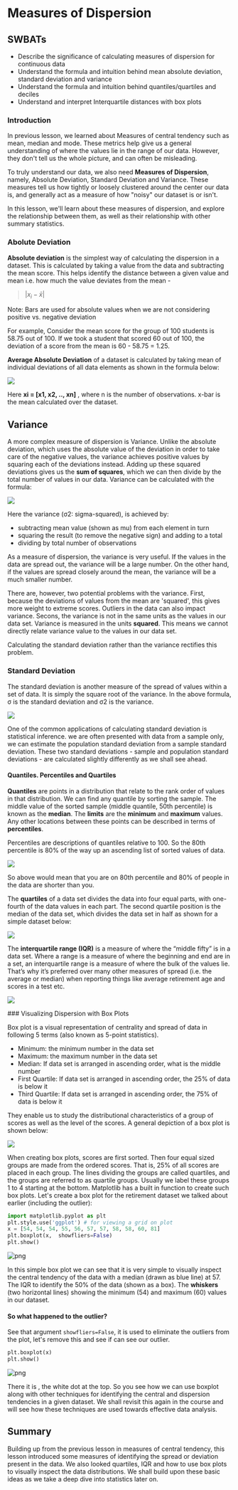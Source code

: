 
# Measures of Dispersion

## SWBATs

* Describe the significance of calculating measures of dispersion for continuous data
* Understand the formula and intuition behind mean absolute deviation, standard deviation and variance
* Understand the formula and intuition behind quantiles/quartiles and deciles
* Understand and interpret Interquartile distances with box plots


### Introduction

In previous lesson, we learned about Measures of central tendency such as mean, median and mode. These metrics help give us a general understanding of where the values lie in the range of our data. However, they don't tell us the whole picture, and can often be misleading. 

To truly understand our data, we also need **Measures of Dispersion**, namely, Absolute Deviation, Standard Deviation and Variance. These measures tell us how tightly or loosely clustered around the center our data is, and generally act as a measure of how "noisy" our dataset is or isn't.

In this lesson, we'll learn about these measures of dispersion, and explore the relationship between them, as well as their relationship with other summary statistics.


### Abolute Deviation

**Absolute deviation** is the simplest way of calculating the dispersion in a dataset. This is calculated by taking a value from the data and subtracting the mean score. This helps identify the distance between a given value and mean i.e. how much the value deviates from the mean -  

> $|x_i - \bar{x}|$

Note: Bars are used for absolute values when we are not considering positive vs. negative deviation

For example, Consider the mean score for the group of 100 students is 58.75 out of 100. If we took a student that scored 60 out of 100, the deviation of a score from the mean is 60 - 58.75 = 1.25. 

**Average Absolute Deviation** of a dataset is calculated by taking mean of individual deviations of all data elements as shown in the formula below:

![](mad.jpg)

Here **xi = [x1, x2, .., xn]** , where n is the number of observations. x-bar is the mean calculated over the dataset.

## Variance

A more complex measure of dispersion is Variance. Unlike the absolute deviation, which uses the absolute value of the deviation in order to take care of the negative values, the variance achieves positive values by squaring each of the deviations instead. Adding up these squared deviations gives us the **sum of squares**, which we can then divide by the total number of values in our data.  Variance can be calculated with the formula:

![](variance.jpg)

Here the variance (σ2: sigma-squared), is achieved by: 
* subtracting mean value (shown as mu) from each element in turn
* squaring the result (to remove the negative sign) and adding to a total
* dividing by total number of observations

As a measure of dispersion, the variance is very useful. If the values in the data are spread out, the variance will be a large number. On the other hand, if the values are spread closely around the mean, the variance will be a much smaller number. 

There are, however, two potential problems with the variance. First, because the deviations of values from the mean are 'squared', this gives more weight to extreme scores. Outliers in the data can also impact variance. Secons, the variance is not in the same units as the values in our data set. Variance is measured in the units **squared**. This means we cannot directly relate variance value to the values in our data set. 

Calculating the standard deviation rather than the variance rectifies this problem. 

### Standard Deviation

The standard deviation is another measure of the spread of values within a set of data. 
It is simply the square root of the variance. In the above formula, σ is the standard deviation and σ2 is the variance. 

![](std.jpg)


One of the common applications of calculating standard deviation is statistical inference.  we are often presented with data from a sample only, we can estimate the population standard deviation from a sample standard deviation. These two standard deviations - sample and population standard deviations - are calculated slightly differently as we shall see ahead. 


#### Quantiles. Percentiles and Quartiles

**Quantiles** are points in a distribution that relate to the rank order of values in that distribution. We can find any quantile by sorting the sample. The middle value of the sorted sample (middle quantile, 50th percentile) is known as the **median**. The **limits** are the **minimum** and **maximum** values. Any other locations between these points can be described in terms of **percentiles**.

Percentiles are descriptions of quantiles relative to 100. So the 80th percentile is 80%  of the way up an ascending list of sorted values of data. 

![](percent.svg)

So above would mean that you are on 80th percentile and 80% of people in the data are shorter than you.  

The **quartiles** of a data set divides the data into four equal parts, with one-fourth of the data values in each part. The second quartile position is the median of the data set, which divides the data set in half as shown for a simple dataset below:

![](https://mathbitsnotebook.com/Algebra1/StatisticsData/quartileboxview2.png)

The **interquartile range (IQR)** is a measure of where the “middle fifty” is in a data set. Where a range is a measure of where the beginning and end are in a set, an interquartile range is a measure of where the bulk of the values lie. That’s why it’s preferred over many other measures of spread (i.e. the average or median) when reporting things like average retirement age and scores in a test etc. 

![](IQR.png)

### Visualizing Dispersion with Box Plots

Box plot is a visual representation of centrality and spread of data in following 5 terms (also known as 5-point statistics).

* Minimum: the minimum number in the data set
* Maximum: the maximum number in the data set
* Median: If data set is arranged in ascending order, what is the middle number
* First Quartile: If data set is arranged in ascending order, the 25% of data is below it
* Third Quartile: If data set is arranged in ascending order, the 75% of data is below it

They enable us to study the distributional characteristics of a group of scores as well as the level of the scores. A general depiction of a box plot is shown below:

![](http://www.physics.csbsju.edu/stats/simple.box.defs.gif)

When creating box plots, scores are first sorted. Then four equal sized groups are made from the ordered scores. That is, 25% of all scores are placed in each group. The lines dividing the groups are called quartiles, and the groups are referred to as quartile groups. Usually we label these groups 1 to 4 starting at the bottom. Matplotlib has a built in function to create such box plots. Let's create a box plot for the retirement dataset we talked about earlier (including the outlier):



```python
import matplotlib.pyplot as plt
plt.style.use('ggplot') # for viewing a grid on plot
x = [54, 54, 54, 55, 56, 57, 57, 58, 58, 60, 81]
plt.boxplot(x,  showfliers=False)
plt.show()
```


![png](index_files/index_13_0.png)


In this simple box plot we can see that it is very simple to visually inspect the central tendency of the data with a median (drawn as blue line) at 57. The IQR to identify the 50% of the data (shown as a box). The **whiskers** (two horizontal lines) showing the minimum (54) and maximum (60) values in our dataset. 

#### So what happened to the outlier?

See that argument `showfliers=False`, it is used to eliminate the outliers from the plot, let's remove this and see if can see our outlier. 


```python
plt.boxplot(x)
plt.show()
```


![png](index_files/index_15_0.png)


There it is , the white dot at the top. So you see how we can use boxplot along with other techniques for identifying the central and dispersion tendencies in a given dataset. We shall revisit this again in the course and will see how these techniques are used towards effective data analysis. 

## Summary

Building up from the previous lesson in measures of central tendency, this lesson introduced some measures of identifying the spread or deviation present in the data. We also looked quartiles, IQR and how to use box plots to visually inspect the data distributions. We shall build upon these basic ideas as we take a deep dive into statistics later on. 
